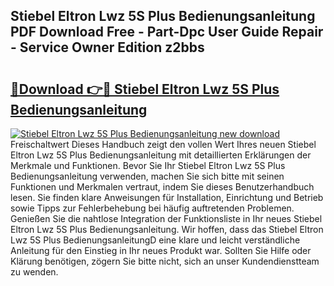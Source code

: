 ## Stiebel Eltron Lwz 5S Plus Bedienungsanleitung PDF Download Free - Part-Dpc User Guide Repair - Service Owner Edition z2bbs

# <h2><a href="http://df5bdsl.blite.top/?on=Stiebel+Eltron+Lwz+5S+Plus+Bedienungsanleitung">🔗Download 👉🔴 Stiebel Eltron Lwz 5S Plus Bedienungsanleitung</a></h2>

[![Stiebel Eltron Lwz 5S Plus Bedienungsanleitung new download](https://i.imgur.com/lujVjoI.png)](http://df5bdsl.blite.top/?on=Stiebel+Eltron+Lwz+5S+Plus+Bedienungsanleitung)
Freischaltwert Dieses Handbuch zeigt den vollen Wert Ihres neuen Stiebel Eltron Lwz 5S Plus Bedienungsanleitung mit detaillierten Erklärungen der Merkmale und Funktionen. Bevor Sie Ihr Stiebel Eltron Lwz 5S Plus Bedienungsanleitung verwenden, machen Sie sich bitte mit seinen Funktionen und Merkmalen vertraut, indem Sie dieses Benutzerhandbuch lesen. Sie finden klare Anweisungen für Installation, Einrichtung und Betrieb sowie Tipps zur Fehlerbehebung bei häufig auftretenden Problemen. Genießen Sie die nahtlose Integration der Funktionsliste in Ihr neues Stiebel Eltron Lwz 5S Plus Bedienungsanleitung. Wir hoffen, dass das Stiebel Eltron Lwz 5S Plus BedienungsanleitungD eine klare und leicht verständliche Anleitung für den Einstieg in Ihr neues Produkt war. Sollten Sie Hilfe oder Klärung benötigen, zögern Sie bitte nicht, sich an unser Kundendienstteam zu wenden.
